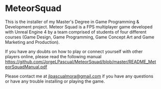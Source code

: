 # MeteorSquad

This is the installer of my Master's Degree in Game Programming & Development project. Meteor Squad is a FPS multiplayer game developed with Unreal Engine 4 by a team comprised of students of four different courses (Game Design, Game Programming, Game Concept Art and Game Marketing and Production). 

If you have any doubts on how to play or connect yourself with other players online, please read the following manual https://github.com/JorgeLPascual/MeteorSquad/blob/master/README_MeteorSquadManual.pdf 

Please contact me at jlpascualmora@gmail.com if you have any questions or have any trouble installing or playing the game.
